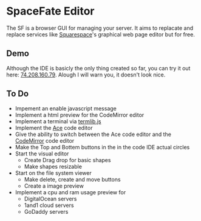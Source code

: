 # SpaceFate Editor
The SF is a browser GUI for managing your server. It aims to replacate and replace services like [Squarespace](https://www.squarespace.com/)'s graphical web page editor but for free.

## Demo
Although the IDE is basicly the only thing created so far, you can try it out here: [74.208.160.79](http://74.208.160.79/).
Alough I will warn you, it doesn't look nice.

## To Do
 - Impement an enable javascript message
 - Implement a html preview for the CodeMirror editor
 - Implement a terminal via [termlib.js](http://www.masswerk.at/termlib/)
 - Implement the [Ace](https://ace.c9.io/) code editor
 - Give the ability to switch between the Ace code editor and the [CodeMirror](https://codemirror.net/) code editor
 - Make the Top and Bottem buttons in the in the code IDE actual circles
 - Start the visual editor
   - Create Drag drop for basic shapes
   - Make shapes resizable
 - Start on the file system viewer
   - Make delete, create and move buttons
   - Create a image preview
 - Implement a cpu and ram usage preview for
   - DigitalOcean servers
   - 1and1 cloud servers
   - GoDaddy servers
